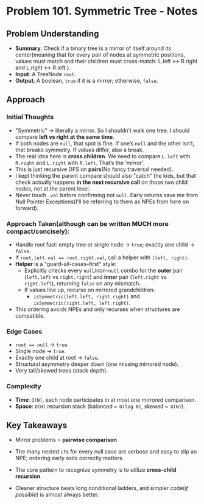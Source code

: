 # Problem 101. Symmetric Tree - Notes

## Problem Understanding

- **Summary**: Check if a binary tree is a mirror of itself around its center(meaning that for every pair of nodes at symmetric positions, values must match and their children must cross-match: L.left ↔ R.right and L.right ↔ R.left.).
- **Input**: A TreeNode `root`.
- **Output**: A boolean, `true` if it is a mirror; otherwise, `false`.

## Approach

### Initial Thoughts

- "Symmetric" → literally a mirror. So I shouldn’t walk one tree. I should compare **left vs right at the same time**.
- If both nodes are `null`, that spot is fine. If one’s `null` and the other isn’t, that breaks symmetry. If values differ, also a break.
- The real idea here is **cross children**. We need to compare `L.left` with `R.right` and `L.right` with `R.left`. That’s the '_mirror_'.
- This is just recursive DFS on **pairs**(No fancy traversal needed).
- I kept thinking the parent compare should also "catch" the kids, but that check actually happens **in the next recursive call** on those two child nodes, not at the parent level.
- Never touch `.val` before confirming not `null`. Early returns save me from Null Pointer Exceptions(I'll be referring to them as NPEs from here on forward).

### Approach Taken(although can be written MUCH more compact/concisely):

- Handle root fast: empty tree or single node → `true`; exactly one child → `false`.
- If `root.left.val == root.right.val`, call a helper with `(left, right)`.
- **Helper** is a "guard-all-cases-first" style:
  - Explicitly checks every `null`/non-`null` combo for the **outer** pair (`left.left` vs `right.right`) and **inner** pair (`left.right` vs `right.left`), returning `false` on any mismatch.
  - If values line up, recurse on mirrored grandchildren:
    - `isSymmetric(left.left, right.right)` and `isSymmetric(right.left, left.right)`.
- This ordering avoids NPEs and only recurses when structures are compatible.

<!-- ## Challenges
- **Obstacles Faced**:  -->

### Edge Cases

- `root == null` → `true`.
- Single node → `true`.
- Exactly one child at root → `false`.
- Structural asymmetry deeper down (one missing mirrored node).
- Very tall/skewed trees (stack depth).

### Complexity

- **Time**: `O(N)`, each node participates in at most one mirrored comparison.
- **Space**: `O(H)` recursion stack (balanced `≈ O(log N)`, skewed `≈ O(N)`).

<!-- ## Alternative Solutions
- none -->

## Key Takeaways

- Mirror problems = **pairwise comparison**

- The many nested `if`s for every null case are verbose and easy to slip an NPE; ordering early exits correctly matters.

- The core pattern to recognize symmetry is to utilize **cross-child recursion**.

- Cleaner structure beats long conditional ladders, and simpler code(_if possible_) is almost always better.

<!-- ## Additional Resources
- N/A -->
